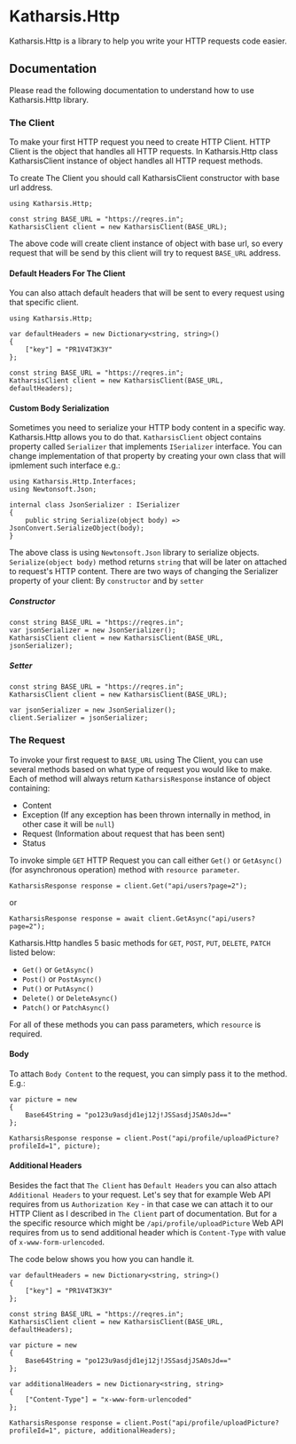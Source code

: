 # Katharsis.Http

Katharsis.Http is a library to help you write your HTTP requests code easier.

## Documentation

Please read the following documentation to understand how to use Katharsis.Http library.

### The Client
To make your first HTTP request you need to create HTTP Client. HTTP Client is the object that handles all HTTP requests. In Katharsis.Http class KatharsisClient instance of object handles all HTTP request methods.

To create The Client you should call KatharsisClient constructor with base url address.

```
using Katharsis.Http;

const string BASE_URL = "https://reqres.in";
KatharsisClient client = new KatharsisClient(BASE_URL);
```

The above code will create client instance of object with base url, so every request that will be send by this client will try to request `BASE_URL` address.

#### Default Headers For The Client

You can also attach default headers that will be sent to every request using that specific client.

```
using Katharsis.Http;

var defaultHeaders = new Dictionary<string, string>()
{
    ["key"] = "PR1V4T3K3Y"
};

const string BASE_URL = "https://reqres.in";
KatharsisClient client = new KatharsisClient(BASE_URL, defaultHeaders);
```

#### Custom Body Serialization

Sometimes you need to serialize your HTTP body content in a specific way. Katharsis.Http allows you to do that. `KatharsisClient` object contains property called `Serializer` that implements `ISerializer` interface. You can change implementation of that property by creating your own class that will ipmlement such interface e.g.:

```
using Katharsis.Http.Interfaces;
using Newtonsoft.Json;

internal class JsonSerializer : ISerializer
{
    public string Serialize(object body) => JsonConvert.SerializeObject(body);
}
```

The above class is using `Newtonsoft.Json` library to serialize objects. `Serialize(object body)` method returns `string` that will be later on attached to request's HTTP content.
There are two ways of changing the Serializer property of your client: By `constructor` and by `setter`

##### Constructor

```
const string BASE_URL = "https://reqres.in";
var jsonSerializer = new JsonSerializer();
KatharsisClient client = new KatharsisClient(BASE_URL, jsonSerializer);
```

##### Setter

```
const string BASE_URL = "https://reqres.in";
KatharsisClient client = new KatharsisClient(BASE_URL);

var jsonSerializer = new JsonSerializer();
client.Serializer = jsonSerializer;
```

### The Request

To invoke your first request to `BASE_URL` using The Client, you can use several methods based on what type of request you would like to make. Each of method will always return `KatharsisResponse` instance of object containing:

* Content
* Exception (If any exception has been thrown internally in method, in other case it will be `null`)
* Request (Information about request that has been sent)
* Status

To invoke simple `GET` HTTP Request you can call either `Get()` or `GetAsync()` (for asynchronous operation) method with `resource parameter`.

```
KatharsisResponse response = client.Get("api/users?page=2");
```
or
```
KatharsisResponse response = await client.GetAsync("api/users?page=2");
```

Katharsis.Http handles 5 basic methods for `GET`, `POST`, `PUT`, `DELETE`, `PATCH` listed below:
* `Get()` or `GetAsync()`
* `Post()` or `PostAsync()`
* `Put()` or `PutAsync()`
* `Delete()` or `DeleteAsync()`
* `Patch()` or `PatchAsync()`

For all of these methods you can pass parameters, which `resource` is required.

#### Body

To attach `Body Content` to the request, you can simply pass it to the method.
E.g.:

```
var picture = new
{
    Base64String = "po123u9asdjd1ej12j!JSSasdjJSA0sJd=="
};

KatharsisResponse response = client.Post("api/profile/uploadPicture?profileId=1", picture);
```

#### Additional Headers

Besides the fact that `The Client` has `Default Headers` you can also attach `Additional Headers` to your request. Let's sey that for example Web API requires from us `Authorization Key` - in that case we can attach it to our HTTP Client as I described in `The Client` part of documentation. But for a the specific resource which might be `/api/profile/uploadPicture` Web API requires from us to send additional header which is `Content-Type` with value of `x-www-form-urlencoded`.

The code below shows you how you can handle it.

```
var defaultHeaders = new Dictionary<string, string>()
{
    ["key"] = "PR1V4T3K3Y"
};

const string BASE_URL = "https://reqres.in";
KatharsisClient client = new KatharsisClient(BASE_URL, defaultHeaders);

var picture = new
{
    Base64String = "po123u9asdjd1ej12j!JSSasdjJSA0sJd=="
};

var additionalHeaders = new Dictionary<string, string>
{
    ["Content-Type"] = "x-www-form-urlencoded"
};

KatharsisResponse response = client.Post("api/profile/uploadPicture?profileId=1", picture, additionalHeaders);
```
